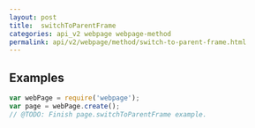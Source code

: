 ```yaml
---
layout: post
title:  switchToParentFrame
categories: api_v2 webpage webpage-method
permalink: api/v2/webpage/method/switch-to-parent-frame.html
---
```


## Examples

```javascript
var webPage = require('webpage');
var page = webPage.create();
// @TODO: Finish page.switchToParentFrame example.
```








